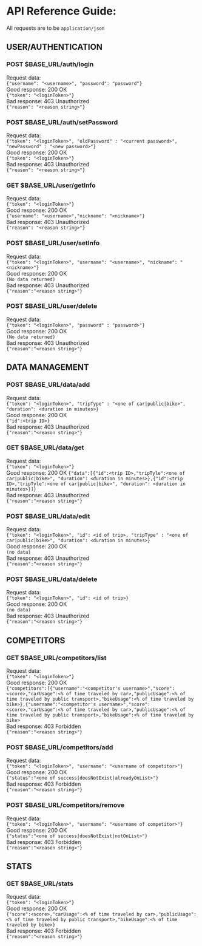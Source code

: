 # API Reference Guide:
All requests are to be `application/json`


## USER/AUTHENTICATION

### POST $BASE_URL/auth/login
Request data: <br>
```{"username": "<username>", "password": "password"}``` <br>
Good response: 200 OK <br>
```{"token": "<loginToken>"}``` <br>
Bad response: 403 Unauthorized <br>
```{"reason": "<reason string>"}``` <br>

### POST $BASE_URL/auth/setPassword
Request data: <br> 
```{"token": "<loginToken>", "oldPassword" : "<current password>", "newPassword" : "<new password>"}``` <br>
Good response: 200 OK <br>
```{"token": "<loginToken>"}``` <br>
Bad response: 403 Unauthorized <br>
```{"reason": "<reason string>"}``` <br>
	
### GET $BASE_URL/user/getInfo
Request data: <br>
```{"token": "<loginToken>"}``` <br>
Good response: 200 OK <br>
```{"username": "<username>","nickname": "<nickname>"}``` <br>
Bad response: 403 Unauthorized <br>
```{"reason": "<reason string>"}``` <br>
	
### POST $BASE_URL/user/setInfo
Request data: <br>
```{"token": "<loginToken>", "username": "<username>", "nickname": "<nickname>"}``` <br>
Good response: 200 OK <br>
```(No data returned)``` <br>
Bad response: 403 Unauthorized <br>
```{"reason":"<reason string>"}``` <br>
	
### POST $BASE_URL/user/delete
Request data: <br>
```{"token": "<loginToken>", "password" : "password>"}``` <br>
Good response: 200 OK <br>
```(No data returned)``` <br>
Bad response: 403 Unauthorized <br>
```{"reason":"<reason string>"}``` <br>

## DATA MANAGEMENT

### POST $BASE_URL/data/add
Request data: <br>
```{"token": "<loginToken>", "tripType" : "<one of car|public|bike>", "duration": <duration in minutes>}``` <br>
Good response: 200 OK <br>
```{"id":<trip ID>}``` <br>
Bad response: 403 Unauthorized <br>
```{"reason":"<reason string>"}```<br>

### GET $BASE_URL/data/get
Request data: <br>
```{"token": "<loginToken>"}``` <br>
Good response: 200 OK
```{"data":[{"id":<trip ID>,"tripTyle":<one of car|public|bike>", "duration": <duration in minutes>},{"id":<trip ID>,"tripTyle":<one of car|public|bike>", "duration": <duration in minutes>}]}``` <br>
Bad response: 403 Unauthorized <br>
```{"reason":"<reason string>"}``` <br>

### POST $BASE_URL/data/edit
Request data: <br>
```{"token": "<loginToken>", "id": <id of trip>, "tripType" : "<one of car|public|bike>", "duration": <duration in minutes>}``` <br>
Good response: 200 OK <br>
```(no data)``` <br>
Bad response: 403 Unauthorized <br>
```{"reason":"<reason string>"}``` <br>


### POST $BASE_URL/data/delete
Request data: <br>
```{"token": "<loginToken>", "id": <id of trip>}``` <br>
Good response: 200 OK <br>
```(no data)``` <br>
Bad response: 403 Unauthorized <br>
```{"reason":"<reason string>"}``` <br>

## COMPETITORS

### GET $BASE_URL/competitors/list
Request data: <br>
```{"token": "<loginToken>"}``` <br>
Good response: 200 OK <br>
```{"competitors":[{"username":"<competitor's username>","score":<score>,"carUsage":<% of time traveled by car>,"publicUsage":<% of time traveled by public transport>,"bikeUsage":<% of time traveled by bike>},{"username":"<competitor's username>","score":<score>,"carUsage":<% of time traveled by car>,"publicUsage":<% of time traveled by public transport>,"bikeUsage":<% of time traveled by bike>``` <br>
Bad response: 403 Forbidden <br>
```{"reason":"<reason string>"}``` <br>

### POST $BASE_URL/competitors/add
Request data: <br>
```{"token": "<loginToken>", "username": "<username of competitor>"}``` <br>
Good response: 200 OK <br>
```{"status":"<one of success|doesNotExist|alreadyOnList>"}``` <br>
Bad response: 403 Forbidden <br>
```{"reason":"<reason string>"}``` <br>

### POST $BASE_URL/competitors/remove
Request data: <br>
```{"token": "<loginToken>", "username": "<username of competitor>"}``` <br>
Good response: 200 OK <br>
```{"status":"<one of success|doesNotExist|notOnList>"}``` <br>
Bad response: 403 Forbidden <br>
```{"reason":"<reason string>"}``` <br>

## STATS

### GET $BASE_URL/stats
Request data: <br>
```{"token": "<loginToken>"}``` <br>
Good response: 200 OK <br>
```{"score":<score>,"carUsage":<% of time traveled by car>,"publicUsage":<% of time traveled by public transport>,"bikeUsage":<% of time traveled by bike>}``` <br>
Bad response: 403 Forbidden <br>
```{"reason":"<reason string>"}``` <br>

